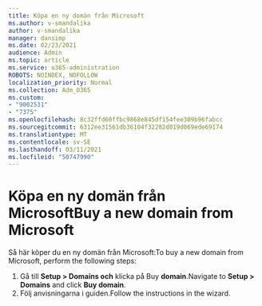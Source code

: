 ```yaml
---
title: Köpa en ny domän från Microsoft
ms.author: v-smandalika
author: v-smandalika
manager: dansimp
ms.date: 02/23/2021
audience: Admin
ms.topic: article
ms.service: o365-administration
ROBOTS: NOINDEX, NOFOLLOW
localization_priority: Normal
ms.collection: Adm_O365
ms.custom:
- "9002531"
- "7375"
ms.openlocfilehash: 8c32ffd60ffbc9868e845df154fee309b96fabcc
ms.sourcegitcommit: 6312ee31561db36104f32282d019d069ede69174
ms.translationtype: MT
ms.contentlocale: sv-SE
ms.lasthandoff: 03/11/2021
ms.locfileid: "50747990"
---
```

# <a name="buy-a-new-domain-from-microsoft"></a><span data-ttu-id="65349-102">Köpa en ny domän från Microsoft</span><span class="sxs-lookup"><span data-stu-id="65349-102">Buy a new domain from Microsoft</span></span>

<span data-ttu-id="65349-103">Så här köper du en ny domän från Microsoft:</span><span class="sxs-lookup"><span data-stu-id="65349-103">To buy a new domain from Microsoft, perform the following steps:</span></span>

1. <span data-ttu-id="65349-104">Gå till **Setup > Domains och** klicka på Buy **domain**.</span><span class="sxs-lookup"><span data-stu-id="65349-104">Navigate to **Setup > Domains** and click **Buy domain**.</span></span> 
2. <span data-ttu-id="65349-105">Följ anvisningarna i guiden.</span><span class="sxs-lookup"><span data-stu-id="65349-105">Follow the instructions in the wizard.</span></span>